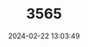 ---
title: "3565"
category: "Callionymus sanctaehelenae"
draft: false
date: 2024-02-22 13:03:49
languages:
  English: ["St Helena Dragonet"]
---